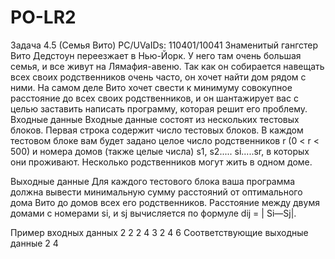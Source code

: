 # PO-LR2

Задача 4.5 (Семья Вито)
PC/UVaIDs:  110401/10041
Знаменитый гангстер Вито Дедстоун переезжает в Нью-Йорк. У него там очень большая семья, и все живут на Лямафия-авеню. Так как он собирается навещать всех своих родственников очень часто, он хочет найти дом рядом с ними.
На самом деле Вито хочет свести к минимуму совокупное расстояние до всех своих родственников, и он шантажирует вас с целью заставить написать программу, которая решит его проблему.
Входные данные
Входные данные состоят из нескольких тестовых блоков. Первая строка содержит число тестовых блоков.
В каждом тестовом блоке вам будет задано целое число родственников r
(0 < r < 500) и номера домов (также целые числа) s1, s2..... si.....sr, в которых они
проживают. Несколько родственников могут жить в одном доме.

Выходные данные
Для каждого тестового блока ваша программа должна вывести минимальную сумму расстояний от оптимального дома Вито до домов всех его родственников. Расстояние между двумя домами с номерами si, и sj вычисляется по формуле
dij = | Si—Sj|.

Пример входных данных
2
2   2  4
3   2   4   6
Соответствующие выходные данные
2 4
